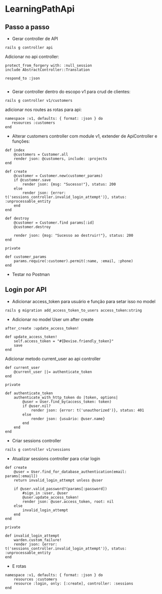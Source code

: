 # LearningPathApi

## Passo a passo
- Gerar controller de API

```
rails g controller api
```

Adicionar no api controller:

```
protect_from_forgery with: :null_session
include AbstractController::Translation

respond_to :json
    
```

- Gerar controller dentro do escopo v1 para crud de clientes:

```
rails g controller v1/customers
```

adicionar nos routes as rotas para api:

```
namespace :v1, defaults: { format: :json } do
   resources :customers
end
```

- Alterar customers controller com module v1, extender de ApiController e funções:

```
def index
    @customers = Customer.all
    render json: @customers, include: :projects
end

def create
    @customer = Customer.new(customer_params)
    if @customer.save
        render json: {msg: "Sucesso!"}, status: 200
    else
        render json: {error: t('sessions_controller.invalid_login_attempt')}, status: :unprocessable_entity
    end
end

def destroy
    @customer = Customer.find params[:id]
    @customer.destroy

    render json: {msg: "Sucesso ao destruir!"}, status: 200
end

private

def customer_params
    params.require(:customer).permit(:name, :email, :phone)
end
```

- Testar no Postman

## Login por API

- Adicionar access_token para usuário e função para setar isso no model

```
rails g migration add_access_token_to_users access_token:string
```

- Adicionar no model User um after create

```
after_create :update_access_token!

def update_access_token!
    self.access_token = "#{Devise.friendly_token}"
    save
end
```

Adicionar metodo current_user ao api controller

```
def current_user
    @current_user ||= authenticate_token
end

private

def authenticate_token
    authenticate_with_http_token do |token, options|
        @user = User.find_by(access_token: token)
        if @user.nil?
            render json: {error: t('unauthorized')}, status: 401
        else
            render json: {usuário: @user.name}
        end
    end
end

```

- Criar sessions controller

```
rails g controller v1/sessions
```

- Atualizar sessions controller para criar login
```
def create
    @user = User.find_for_database_authentication(email: params[:email])
    return invalid_login_attempt unless @user

    if @user.valid_password?(params[:password])
        #sign_in :user, @user
        @user.update_access_token!
        render json: @user.access_token, root: nil
    else
        invalid_login_attempt
    end
end

private

def invalid_login_attempt
    warden.custom_failure!
    render json: {error: t('sessions_controller.invalid_login_attempt')}, status: :unprocessable_entity
end
```

- E rotas

```
namespace :v1, defaults: { format: :json } do
    resources :customers
    resource :login, only: [:create], controller: :sessions
end
```
